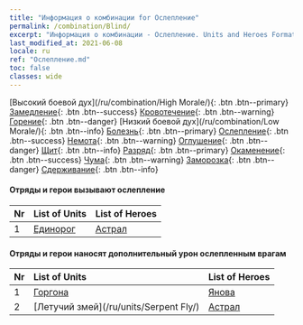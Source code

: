 ```yaml
---
title: "Информация о комбинации for Ослепление"
permalink: /combination/Blind/
excerpt: "Информация о комбинации - Ослепление. Units and Heroes Formation."
last_modified_at: 2021-06-08
locale: ru
ref: "Ослепление.md"
toc: false
classes: wide
---
```


  [Высокий боевой дух](/ru/combination/High Morale/){: .btn .btn--primary} [Замедление](/ru/combination/Slow/){: .btn .btn--success} [Кровотечение](/ru/combination/Bleeding/){: .btn .btn--warning} [Горение](/ru/combination/Burning/){: .btn .btn--danger} [Низкий боевой дух](/ru/combination/Low Morale/){: .btn .btn--info} [Болезнь](/ru/combination/Disease/){: .btn .btn--primary} [Ослепление](/ru/combination/Blind/){: .btn .btn--success} [Немота](/ru/combination/Silence/){: .btn .btn--warning} [Оглушение](/ru/combination/Stun/){: .btn .btn--danger} [Щит](/ru/combination/Shield/){: .btn .btn--info} [Разряд](/ru/combination/Static/){: .btn .btn--primary} [Окаменение](/ru/combination/Petrify/){: .btn .btn--success} [Чума](/ru/combination/Plague/){: .btn .btn--warning} [Заморозка](/ru/combination/Freeze/){: .btn .btn--danger} [Сдерживание](/ru/combination/Deterrence/){: .btn .btn--info} 


#### Отряды и герои вызывают ослепление

  | Nr |  List of Units  | List of Heroes | 
  |:---|:----------------|:---------------| 
  | 1 | [Единорог](/ru/units/Unicorn/) | [Астрал](/ru/heroes/Astral/) |


#### Отряды и герои наносят дополнительный урон ослепленным врагам

  | Nr |  List of Units  | List of Heroes | 
  |:---|:----------------|:---------------| 
  | 1 | [Горгона](/ru/units/Gorgon/) | [Янова](/ru/heroes/Jenova/) |
  | 2 | [Летучий змей](/ru/units/Serpent Fly/) | [Астрал](/ru/heroes/Astral/) |
